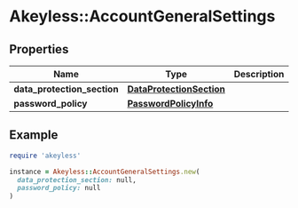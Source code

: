 # Akeyless::AccountGeneralSettings

## Properties

| Name | Type | Description | Notes |
| ---- | ---- | ----------- | ----- |
| **data_protection_section** | [**DataProtectionSection**](DataProtectionSection.md) |  | [optional] |
| **password_policy** | [**PasswordPolicyInfo**](PasswordPolicyInfo.md) |  | [optional] |

## Example

```ruby
require 'akeyless'

instance = Akeyless::AccountGeneralSettings.new(
  data_protection_section: null,
  password_policy: null
)
```

